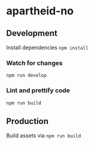 # apartheid-no

## Development

Install dependencies `npm install`

### Watch for changes

`npm run develop`

### Lint and prettify code

`npm run build`

## Production

Build assets via `npm run build`
